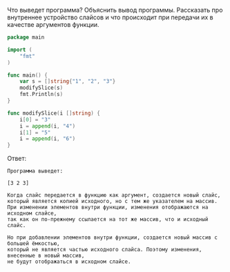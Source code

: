 Что выведет программа? Объяснить вывод программы. Рассказать про внутреннее устройство слайсов и что происходит при передачи их в качестве аргументов функции.

```go
package main

import (
	"fmt"
)

func main() {
	var s = []string{"1", "2", "3"}
	modifySlice(s)
	fmt.Println(s)
}

func modifySlice(i []string) {
	i[0] = "3"
	i = append(i, "4")
	i[1] = "5"
	i = append(i, "6")
}
```

Ответ:
```
Программа выведет:

[3 2 3]

Когда слайс передается в функцию как аргумент, создается новый слайс, 
который является копией исходного, но с тем же указателем на массив.
При изменении элементов внутри функции, изменения отображаются на исходном слайсе,
так как он по-прежнему ссылается на тот же массив, что и исходный слайс. 

Но при добавлении элементов внутри функции, создается новый массив с большей ёмкостью, 
который не является частью исходного слайса. Поэтому изменения, внесенные в новый массив, 
не будут отображаться в исходном слайсе.
```
